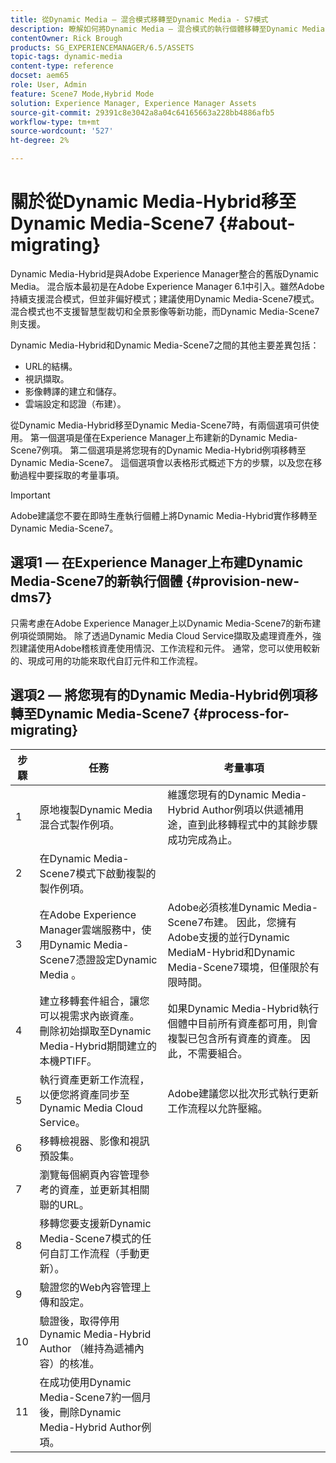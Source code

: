 ```yaml
---
title: 從Dynamic Media — 混合模式移轉至Dynamic Media - S7模式
description: 瞭解如何將Dynamic Media — 混合模式的執行個體移轉至Dynamic Media - S7模式
contentOwner: Rick Brough
products: SG_EXPERIENCEMANAGER/6.5/ASSETS
topic-tags: dynamic-media
content-type: reference
docset: aem65
role: User, Admin
feature: Scene7 Mode,Hybrid Mode
solution: Experience Manager, Experience Manager Assets
source-git-commit: 29391c8e3042a8a04c64165663a228bb4886afb5
workflow-type: tm+mt
source-wordcount: '527'
ht-degree: 2%

---
```


# 關於從Dynamic Media-Hybrid移至Dynamic Media-Scene7 {#about-migrating}

Dynamic Media-Hybrid是與Adobe Experience Manager整合的舊版Dynamic Media。 混合版本最初是在Adobe Experience Manager 6.1中引入。雖然Adobe持續支援混合模式，但並非偏好模式；建議使用Dynamic Media-Scene7模式。 混合模式也不支援智慧型裁切和全景影像等新功能，而Dynamic Media-Scene7則支援。

Dynamic Media-Hybrid和Dynamic Media-Scene7之間的其他主要差異包括：

* URL的結構。
* 視訊擷取。
* 影像轉譯的建立和儲存。
* 雲端設定和認證（布建）。

從Dynamic Media-Hybrid移至Dynamic Media-Scene7時，有兩個選項可供使用。 第一個選項是僅在Experience Manager上布建新的Dynamic Media-Scene7例項。 第二個選項是將您現有的Dynamic Media-Hybrid例項移轉至Dynamic Media-Scene7。 這個選項會以表格形式概述下方的步驟，以及您在移動過程中要採取的考量事項。

>[!IMPORTANT]
>
>Adobe建議您不要在即時生產執行個體上將Dynamic Media-Hybrid實作移轉至Dynamic Media-Scene7。

## 選項1 — 在Experience Manager上布建Dynamic Media-Scene7的新執行個體 {#provision-new-dms7}

只需考慮在Adobe Experience Manager上以Dynamic Media-Scene7的新布建例項從頭開始。 除了透過Dynamic Media Cloud Service擷取及處理資產外，強烈建議使用Adobe稽核資產使用情況、工作流程和元件。 通常，您可以使用較新的、現成可用的功能來取代自訂元件和工作流程。

## 選項2 — 將您現有的Dynamic Media-Hybrid例項移轉至Dynamic Media-Scene7 {#process-for-migrating}

| 步驟 | 任務 | 考量事項 |
|---|---|---|
| 1 | 原地複製Dynamic Media混合式製作例項。 | 維護您現有的Dynamic Media-Hybrid Author例項以供遞補用途，直到此移轉程式中的其餘步驟成功完成為止。 |
| 2 | 在Dynamic Media-Scene7模式下啟動複製的製作例項。 |  |
| 3 | 在Adobe Experience Manager雲端服務中，使用Dynamic Media-Scene7憑證設定Dynamic Media 。 | Adobe必須核准Dynamic Media-Scene7布建。 因此，您擁有Adobe支援的並行Dynamic MediaM-Hybrid和Dynamic Media-Scene7環境，但僅限於有限時間。 |
| 4 | 建立移轉套件組合，讓您可以視需求內嵌資產。<br>刪除初始擷取至Dynamic Media-Hybrid期間建立的本機PTIFF。 | 如果Dynamic Media-Hybrid執行個體中目前所有資產都可用，則會複製已包含所有資產的資產。 因此，不需要組合。 |
| 5 | 執行資產更新工作流程，以便您將資產同步至Dynamic Media Cloud Service。 | Adobe建議您以批次形式執行更新工作流程以允許壓縮。 |
| 6 | 移轉檢視器、影像和視訊預設集。 |  |
| 7 | 瀏覽每個網頁內容管理參考的資產，並更新其相關聯的URL。 |  |
| 8 | 移轉您要支援新Dynamic Media-Scene7模式的任何自訂工作流程（手動更新）。 |  |
| 9 | 驗證您的Web內容管理上傳和設定。 |  |
| 10 | 驗證後，取得停用Dynamic Media-Hybrid Author （維持為遞補內容）的核准。 |  |
| 11 | 在成功使用Dynamic Media-Scene7約一個月後，刪除Dynamic Media-Hybrid Author例項。 |  |
